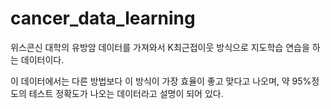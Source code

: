 # cancer_data_learning

위스콘신 대학의 유방암 데이터를 가져와서 K최근접이웃 방식으로 지도학습 연습을 하는 데이터이다.

이 데이터에서는 다른 방법보다 이 방식이 가장 효율이 좋고 맞다고 나오며, 약 95%정도의 테스트 정확도가 나오는 데이터라고 설명이 되어 있다.
